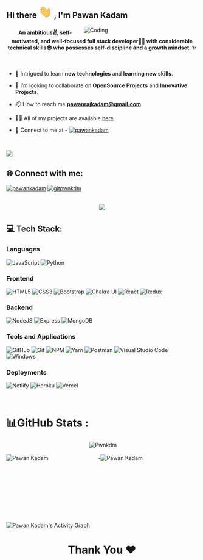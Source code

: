 ## Hi there <img src="https://raw.githubusercontent.com/ABSphreak/ABSphreak/master/gifs/Hi.gif" width="35"> , I'm Pawan Kadam

<img align="right" alt="Coding" width="300" src="https://media.giphy.com/media/qgQUggAC3Pfv687qPC/giphy.gif">

### <h4 align="center">An ambitious✌, self-motivated, and well-focused full stack developer👨‍💻 with considerable technical skills😎 who possesses self-discipline and a growth mindset. ✨</h4>
<br/>


- 🔭 Intrigued to learn **new technologies** and **learning new skills**.

- 👯 I’m looking to collaborate on **OpenSource Projects** and **Innovative Projects**.

- 📫 How to reach me **pawanrajkadam@gmail.com**

- 👨‍💻 All of my projects are available [here](https://portfolio-pwnkdm.vercel.app/)

- 💬 Connect to me at -  <a href="https://linkedin.com/in/pwnkdm" target="_blank"><img src="https://img.shields.io/badge/LinkedIn-0179AF?logo=linkedin" alt="pawankadam" /></a>

<br/>

[![](https://visitcount.itsvg.in/api?id=Pwnkdm&icon=3&color=8)](https://visitcount.itsvg.in)

## 🌐 Connect with me:

<a href="https://linkedin.com/in/pwnkdm" target="_blank"><img src="https://img.shields.io/badge/LinkedIn-0179AF?style=for-the-badge&logo=linkedin" alt="pawankadam" /></a> <a href="https://github.com/Pwnkdm" target="_blank"><img src="https://img.shields.io/badge/Github-000000?style=for-the-badge&logo=github" alt="gitpwnkdm" /></a>
<br/>
 
<h2 align="center"><img src="https://raw.githubusercontent.com/ShahriarShafin/ShahriarShafin/main/Assets/handshake.gif" width="75" />


## 💻 Tech Stack:

### Languages

![JavaScript](https://img.shields.io/badge/Javascript-333333?style=for-the-badge&logo=javascript&logoColor=FFEB3B)
![Python](https://img.shields.io/badge/python-3670A0?style=for-the-badge&logo=python&logoColor=ffdd54)

### Frontend

![HTML5](https://img.shields.io/badge/html5-%23E34F26.svg?style=for-the-badge&logo=html5&logoColor=white)
![CSS3](https://img.shields.io/badge/css3-%231572B6.svg?style=for-the-badge&logo=css3&logoColor=white)
![Bootstrap](https://img.shields.io/badge/-Bootstrap-5C2D91?style=for-the-badge&logo=bootstrap&logoColor=white)
![Chakra UI](https://img.shields.io/badge/Chakra%20UI-009688?style=for-the-badge&logo=chakraui&logoColor=white)
![React](https://img.shields.io/badge/react-%2320232a.svg?style=for-the-badge&logo=react&logoColor=%2361DAFB)
![Redux](https://img.shields.io/badge/redux-673AB7?style=for-the-badge&logo=redux)

### Backend

![NodeJS](https://img.shields.io/badge/-Node%20js-6EBF20?logo=node.js&logoColor=FFFFFF&style=for-the-badge)
![Express](https://img.shields.io/badge/-EXPRESS%20JS-000000?logo=express&logoColor=FFFFFF&style=for-the-badge)
![MongoDB](https://img.shields.io/badge/-MongoDB-47A248?logo=mongodb&logoColor=004B1E&style=for-the-badge)

### Tools and Applications

![GitHub](https://img.shields.io/badge/-GitHub-000000?style=for-the-badge&logo=github&logoColor=white)
![Git](https://img.shields.io/badge/-Git-E54E1E?style=for-the-badge&logo=git&logoColor=white)
![NPM](https://img.shields.io/badge/-NPM-F44336?style=for-the-badge&logo=npm&logoColor=red)
![Yarn](https://img.shields.io/badge/-YARN-03A9F4?style=for-the-badge&logo=yarn&logoColor=white)
![Postman](https://img.shields.io/badge/Postman-FF5722?style=for-the-badge&logo=postman&logoColor=white)
![Visual Studio Code](https://img.shields.io/badge/-Visual%20Studio%20Code-007ACC?style=for-the-badge&logo=visual-studio-code)
![Windows](https://img.shields.io/badge/Windows-2196F3?logo=windows&style=for-the-badge)

### Deployments

![Netlify](https://img.shields.io/badge/netlify-%23000000.svg?style=for-the-badge&logo=netlify&logoColor=#00C7B7) 
![Heroku](https://img.shields.io/badge/heroku-%23430098.svg?style=for-the-badge&logo=heroku&logoColor=white) 
![Vercel](https://img.shields.io/badge/vercel-%23000000.svg?style=for-the-badge&logo=vercel&logoColor=white)

<br/>
 
# 📊GitHub Stats :

<div align="center">&nbsp;<img align="center" src="https://github-readme-stats.vercel.app/api?username=Pwnkdm&show_icons=true&locale=en&theme=dark" alt="Pwnkdm" /></div>
<br/>
<div style="display: flex;" >
<img align="center"  height="160px" width="48%" src="https://github-readme-stats.vercel.app/api/top-langs?username=Pwnkdm&show_icons=true&locale=en&layout=compact&theme=dark&ring=FFB19A&currStreakNum=F6A085&fire=F6A085&currStreakLabel=F6A085" alt="Pawan Kadam" />
-
<img align="center"  height="160px" width="48%" src="https://github-readme-streak-stats.herokuapp.com/?user=Pwnkdm&theme=dark&ring=FFB19A&currStreakNum=F6A085&fire=F6A085&currStreakLabel=F6A085" alt="Pawan Kadam" />
  </div>
<br/>
<a href="https://github.com/Pwnkdm/github-readme-activity-graph"><img alt="Pawan Kadam's Activity Graph" src="https://activity-graph.herokuapp.com/graph?username=Pwnkdm&bg_color=0D1117&color=5BCDEC&line=5BCDEC&point=FFFFFF&hide_border=true" /></a>
<br/>
<h1 align="center"> Thank You ❤</h1>

